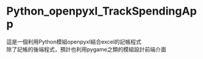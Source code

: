 # Python_openpyxl_TrackSpendingApp
這是一個利用Python模組openpyxl結合excel的記帳程式  
除了記帳的後端程式，預計也利用pygame之類的模組設計前端介面  
 
